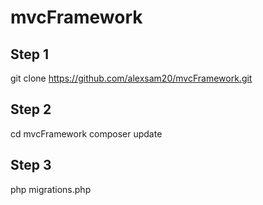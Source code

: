 # mvcFramework
## Step 1
git clone https://github.com/alexsam20/mvcFramework.git
## Step 2
cd mvcFramework
composer update
## Step 3
php migrations.php
